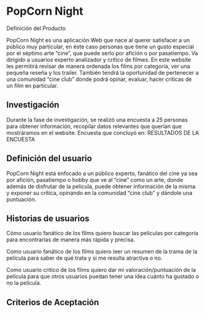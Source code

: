 # PopCorn Night
Definición del Producto

PopCorn Night es una aplicación Web que nace al querer satisfacer a un público muy particular, en éste caso personas que tiene un gusto especial por el séptimo arte “cine”, que puede serlo por afición o por pasatiempo. Va dirigido a usuarios experto analizador y crítico de filmes. En este website les permitirá revisar de manera ordenada los films por categoría, ver una pequeña reseña y los trailer. También tendrá la oportunidad de pertenecer a una comunidad “cine club” donde podrá opinar, evaluar, hacer críticas de un film en particular.  


 ## Investigación

 Durante la fase de investigación, se realizó una encuesta a 25 personas para obtener información, recopilar datos relevantes que querían que mostráramos en el website. Encuesta que concluyó en:
RESULTADOS DE LA ENCUESTA

 
 ## Definición del usuario

 PopCorn Night está enfocado a un público experto, fanático del cine ya sea por afición, pasatiempo o hobby que ve al “cine” como un arte, donde además de disfrutar de la película, puede obtener información de la misma y exponer su crítica, opinando en la comunidad  “cine club” y dándole una puntuación.


 ## Historias de usuarios


 Cómo usuario fanático de los films quiero buscar las películas por categoría para encontrarlas de manera más rápida y precisa.
 
Como usuario fanático de los films quiero leer un resumen de la trama de la película para saber de qué trata y si me resulta atractiva o no. 
 
Como usuario crítico de los films quiero dar mi valoración/puntuación de la película para que otros usuarios puedan tener una idea cuánto ha gustado o no la película.


## Criterios de Aceptación
